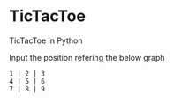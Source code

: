 # TicTacToe
TicTacToe in Python

Input the position refering the below graph

    1 | 2 | 3
    4 | 5 | 6
    7 | 8 | 9


